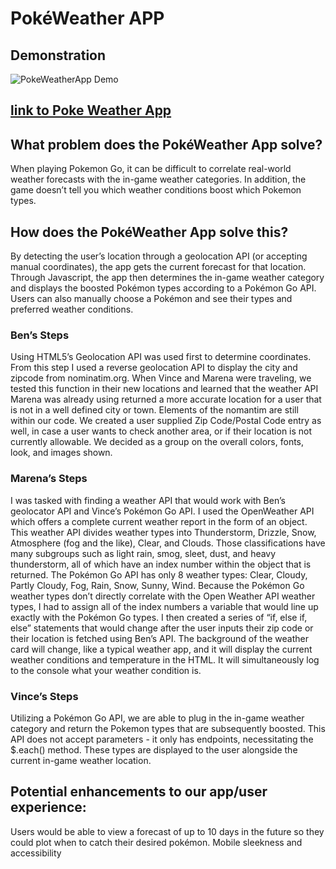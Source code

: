 

# PokéWeather APP

## Demonstration
![PokeWeatherApp Demo](assets/images/the_pokeweather_api.gif)

## [link to Poke Weather App](https://benmulhollandpsl.github.io/project-1/)
## What problem does the PokéWeather App solve?
When playing Pokemon Go, it can be difficult to correlate real-world weather forecasts with the in-game weather categories. In addition, the game doesn’t tell you which weather conditions boost which Pokemon types.


## How does the PokéWeather App solve this?
By detecting the user’s location through a geolocation API (or accepting manual coordinates), the app gets the current forecast for that location.
Through Javascript, the app then determines the in-game weather category and displays the boosted Pokémon types according to a Pokémon Go API.
Users can also manually choose a Pokémon and see their types and preferred weather conditions.

### Ben’s Steps
Using HTML5’s Geolocation API was used first to determine coordinates.  
From this step I used a reverse geolocation API to display the city and zipcode from nominatim.org.
When Vince and Marena were traveling, we tested this function in their new locations and learned that the weather API Marena was already using returned a more accurate location for a user that is not in a well defined city or town. 
Elements of the nomantim are still within our code.  We created a user supplied Zip Code/Postal Code entry as well, in case a user wants to check another area, or if their location is not currently allowable.
We decided as a group on the overall colors, fonts, look, and images shown. 

### Marena’s Steps
I was tasked with finding a weather API that would work with Ben’s geolocator API and Vince’s Pokémon Go API. I used the OpenWeather API which offers a complete current weather report in the form of an object. This weather API divides weather types into Thunderstorm, Drizzle, Snow, Atmosphere (fog and the like), Clear, and Clouds. Those classifications have many subgroups such as light rain, smog, sleet, dust, and heavy thunderstorm, all of which have an index number within the object that is returned. The Pokémon Go API has only 8 weather types: Clear, Cloudy, Partly Cloudy, Fog, Rain, Snow, Sunny, Wind. Because the Pokémon Go weather types don’t directly correlate with the Open Weather API weather types, I had to assign all of the index numbers a variable that would line up exactly with the Pokémon Go types. I then created a series of “if, else if, else” statements that would change after the user inputs their zip code or their location is fetched using Ben’s API. The background of the weather card will change, like a typical weather app, and it will display the current weather conditions and temperature in the HTML. It will simultaneously log to the console what your weather condition is. 

### Vince’s Steps
Utilizing a Pokémon Go API, we are able to plug in the in-game weather category and return the Pokemon types that are subsequently boosted.
This API does not accept parameters - it only has endpoints, necessitating the $.each() method.
These types are displayed to the user alongside the current in-game weather location.

## Potential enhancements to our app/user experience:
Users would be able to view a forecast of up to 10 days in the future so they could plot when to catch their desired pokémon.
Mobile sleekness and accessibility

